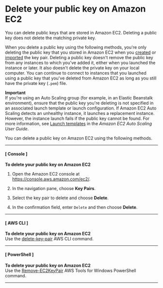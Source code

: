 # Delete your public key on Amazon EC2<a name="delete-key-pair"></a>

You can delete public keys that are stored in Amazon EC2\. Deleting a public key does not delete the matching private key\.

When you delete a public key using the following methods, you're only deleting the public key that you stored in Amazon EC2 when you [created](create-key-pairs.md#having-ec2-create-your-key-pair) or [imported](create-key-pairs.md#how-to-generate-your-own-key-and-import-it-to-aws) the key pair\. Deleting a public key doesn't remove the public key from any instances to which you've added it, either when you launched the instance or later\. It also doesn't delete the private key on your local computer\. You can continue to connect to instances that you launched using a public key that you've deleted from Amazon EC2 as long as you still have the private key \(`.pem`\) file\.

**Important**  
If you're using an Auto Scaling group \(for example, in an Elastic Beanstalk environment\), ensure that the public key you're deleting is not specified in an associated launch template or launch configuration\. If Amazon EC2 Auto Scaling detects an unhealthy instance, it launches a replacement instance\. However, the instance launch fails if the public key cannot be found\. For more information, see [Launch templates](https://docs.aws.amazon.com/autoscaling/ec2/userguide/LaunchTemplates.html) in the *Amazon EC2 Auto Scaling User Guide*\.

You can delete a public key on Amazon EC2 using the following methods\.

------
#### [ Console ]

**To delete your public key on Amazon EC2**

1. Open the Amazon EC2 console at [https://console\.aws\.amazon\.com/ec2/](https://console.aws.amazon.com/ec2/)\.

1. In the navigation pane, choose **Key Pairs**\.

1. Select the key pair to delete and choose **Delete**\.

1. In the confirmation field, enter `Delete` and then choose **Delete**\.

------
#### [ AWS CLI ]

**To delete your public key on Amazon EC2**  
Use the [delete\-key\-pair](https://docs.aws.amazon.com/cli/latest/reference/ec2/delete-key-pair.html) AWS CLI command\.

------
#### [ PowerShell ]

**To delete your public key on Amazon EC2**  
Use the [Remove\-EC2KeyPair](https://docs.aws.amazon.com/powershell/latest/reference/items/Remove-EC2KeyPair.html) AWS Tools for Windows PowerShell command\.

------